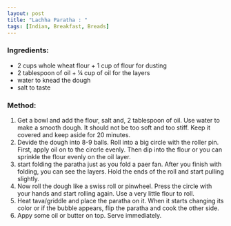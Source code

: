 ```yaml
---
layout: post
title: "Lachha Paratha : "
tags: [Indian, Breakfast, Breads]
---
```

### Ingredients:
 * 2 cups whole wheat flour + 1 cup of flour for dusting
 * 2 tablespoon of oil + ¼ cup of oil for the layers
 * water to knead the dough
 * salt to taste
 
 ### Method: 
 1. Get a bowl and add the flour, salt and, 2 tablespoon of oil. Use water to make a smooth dough. It should not be too soft and too stiff. Keep it covered and keep aside for 20 minutes. 
 2. Devide the dough into 8-9 balls. Roll into a big circle with the roller pin. First, apply oil on to the circrle evenly. Then dip into the flour or you can sprinkle the flour evenly on the oil layer. 
 3. start folding the paratha just as you fold a paer fan. After you finish with folding, you can see the layers. Hold the ends of the roll and start pulling slightly. 
 4. Now roll the dough like a swiss roll or pinwheel.  Press the circle with your hands and start rolling again. Use a very little flour to roll. 
 5. Heat tava/griddle and place the paratha on it. When it starts changing its color or if the bubble appears, flip the paratha and cook the other side. 
 6. Appy some oil or butter on top. Serve immediately.